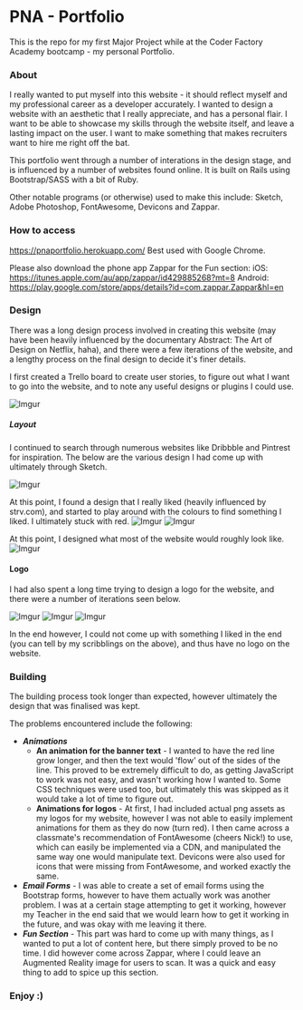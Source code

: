 # PNA - Portfolio

This is the repo for my first Major Project while at the Coder Factory Academy bootcamp - my personal Portfolio.

### About
I really wanted to put myself into this website - it should reflect myself and my professional career as a developer accurately. I wanted to design a website with an aesthetic that I really appreciate, and has a personal flair. I want to be able to showcase my skills through the website itself, and leave a lasting impact on the user. I want to make something that makes recruiters want to hire me right off the bat.

This portfolio went through a number of interations in the design stage, and is influenced by a number of websites found online. It is built on Rails using Bootstrap/SASS with a bit of Ruby.

Other notable programs (or otherwise) used to make this include: Sketch, Adobe Photoshop, FontAwesome, Devicons and Zappar.

### How to access
https://pnaportfolio.herokuapp.com/
Best used with Google Chrome.

Please also download the phone app Zappar for the Fun section:
iOS: https://itunes.apple.com/au/app/zappar/id429885268?mt=8
Android: https://play.google.com/store/apps/details?id=com.zappar.Zappar&hl=en

### Design
There was a long design process involved in creating this website (may have been heavily influenced by the documentary Abstract: The Art of Design on Netflix, haha), and there were a few iterations of the website, and a lengthy process on the final design to decide it's finer details.

I first created a Trello board to create user stories, to figure out what I want to go into the website, and to note any useful designs or plugins I could use.

![Imgur](http://i.imgur.com/04wIA4J.png)

##### Layout

I continued to search through numerous websites like Dribbble and Pintrest for inspiration. The below are the various design I had come up with ultimately through Sketch.

![Imgur](http://i.imgur.com/AjEKvSy.png)

At this point, I found a design that I really liked (heavily influenced by strv.com), and started to play around with the colours to find something I liked. I ultimately stuck with red.
![Imgur](http://i.imgur.com/8NcLQBh.jpg)
![Imgur](http://i.imgur.com/IxlilEL.png)

At this point, I designed what most of the website would roughly look like.
![Imgur](http://i.imgur.com/R6HtAxQ.png)

#### Logo
I had also spent a long time trying to design a logo for the website, and there were a number of iterations seen below. 

![Imgur](http://i.imgur.com/CeD1ZKq.jpg)
![Imgur](http://i.imgur.com/Awm8it3.jpg)
![Imgur](http://i.imgur.com/cplOm3a.jpg)

In the end however, I could not come up with something I liked in the end (you can tell by my scribblings on the above), and thus have no logo on the website.

### Building
The building process took longer than expected, however ultimately the design that was finalised was kept.

The problems encountered include the following:
* ***Animations***
  * **An animation for the banner text** - I wanted to have the red line grow longer, and then the text would 'flow' out of the sides of the line. This proved to be extremely difficult to do, as getting JavaScript to work was not easy, and wasn't working how I wanted to. Some CSS techniques were used too, but ultimately this was skipped as it would take a lot of time to figure out.
  * **Animations for logos** - At first, I had included actual png assets as my logos for my website, however I was not able to easily implement animations for them as they do now (turn red). I then came across a classmate's recommendation of FontAwesome (cheers Nick!) to use, which can easily be implemented via a CDN, and manipulated the same way one would manipulate text. Devicons were also used for icons that were missing from FontAwesome, and worked exactly the same.
* ***Email Forms*** - I was able to create a set of email forms using the Bootstrap forms, however to have them actually work was another problem. I was at a certain stage attempting to get it working, however my Teacher in the end said that we would learn how to get it working in the future, and was okay with me leaving it there.
* ***Fun Section*** - This part was hard to come up with many things, as I wanted to put a lot of content here, but there simply proved to be no time. I did however come across Zappar, where I could leave an Augmented Reality image for users to scan. It was a quick and easy thing to add to spice up this section.



### Enjoy :)





